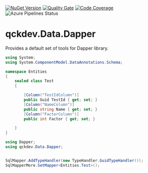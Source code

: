 <a href="https://www.nuget.org/packages/qckdev.Data.Dapper"><img src="https://img.shields.io/nuget/v/qckdev.Data.Dapper.svg" alt="NuGet Version"/></a>
<a href="https://sonarcloud.io/dashboard?id=qckdev.Data.Dapper"><img src="https://sonarcloud.io/api/project_badges/measure?project=qckdev.Data.Dapper&metric=alert_status" alt="Quality Gate"/></a>
<a href="https://sonarcloud.io/dashboard?id=qckdev.Data.Dapper"><img src="https://sonarcloud.io/api/project_badges/measure?project=qckdev.Data.Dapper&metric=coverage" alt="Code Coverage"/></a>
<a><img src="https://hfrances.visualstudio.com/Main/_apis/build/status/qckdev.Data.Dapper?branchName=main" alt="Azure Pipelines Status"/></a>

# qckdev.Data.Dapper

Provides a default set of tools for Dapper library.

```cs
using System;
using System.ComponentModel.DataAnnotations.Schema;

namespace Entities
{
    sealed class Test
    {

        [Column("TestIdColumn")]
        public Guid TestId { get; set; }
        [Column("NameColumn")]
        public string Name { get; set; }
        [Column("FactorColumn")]
        public int Factor { get; set; }

    }
}

```


```cs
using Dapper;
using qckdev.Data.Dapper;


SqlMapper.AddTypeHandler(new TypeHandler.GuidTypeHandler());
SqlMapperMore.SetMapper<Entities.Test>();
```
